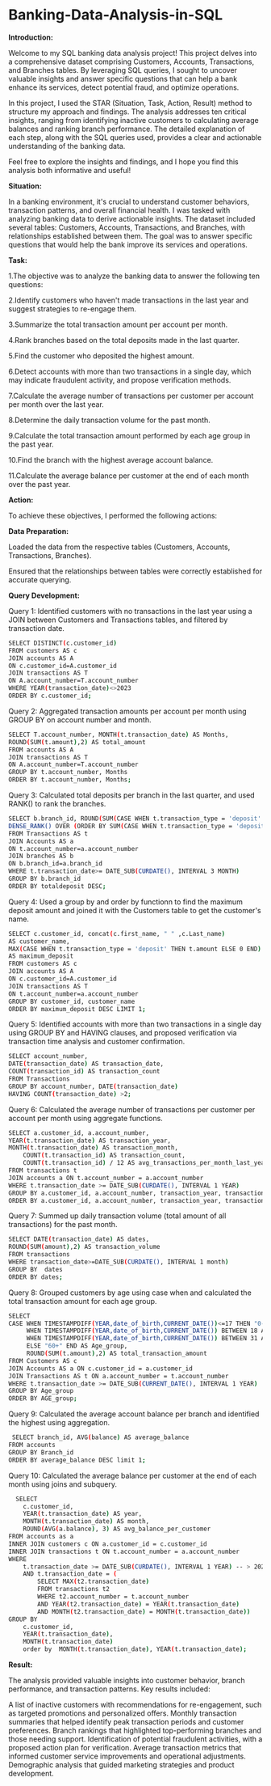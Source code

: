 # Banking-Data-Analysis-in-SQL
**Introduction:**

Welcome to my SQL banking data analysis project! This project delves into a comprehensive dataset comprising Customers, Accounts, Transactions, and Branches tables. By leveraging SQL queries, I sought to uncover valuable insights and answer specific questions that can help a bank enhance its services, detect potential fraud, and optimize operations.

In this project, I used the STAR (Situation, Task, Action, Result) method to structure my approach and findings. The analysis addresses ten critical insights, ranging from identifying inactive customers to calculating average balances and ranking branch performance. The detailed explanation of each step, along with the SQL queries used, provides a clear and actionable understanding of the banking data.

Feel free to explore the insights and findings, and I hope you find this analysis both informative and useful!


**Situation:**

In a banking environment, it's crucial to understand customer behaviors, transaction patterns, and overall financial health. I was tasked with analyzing banking data to derive actionable insights. The dataset included several tables: Customers, Accounts, Transactions, and Branches, with relationships established between them. The goal was to answer specific questions that would help the bank improve its services and operations.

**Task:**

1.The objective was to analyze the banking data to answer the following ten questions:

2.Identify customers who haven't made transactions in the last year and suggest strategies to re-engage them.

3.Summarize the total transaction amount per account per month.

4.Rank branches based on the total deposits made in the last quarter.

5.Find the customer who deposited the highest amount.

6.Detect accounts with more than two transactions in a single day, which may indicate fraudulent activity, and propose verification methods.

7.Calculate the average number of transactions per customer per account per month over the last year.

8.Determine the daily transaction volume for the past month.

9.Calculate the total transaction amount performed by each age group in the past year.

10.Find the branch with the highest average account balance.

11.Calculate the average balance per customer at the end of each month over the past year.


**Action:**

To achieve these objectives, I performed the following actions:



**Data Preparation:**

Loaded the data from the respective tables (Customers, Accounts, Transactions, Branches).

Ensured that the relationships between tables were correctly established for accurate querying.


**Query Development:**


Query 1: Identified customers with no transactions in the last year using a JOIN between Customers and Transactions tables, and filtered by transaction date.

```bash
SELECT DISTINCT(c.customer_id)  
FROM customers AS c 
JOIN accounts AS A
ON c.customer_id=A.customer_id
JOIN transactions AS T 
ON A.account_number=T.account_number
WHERE YEAR(transaction_date)<>2023
ORDER BY c.customer_id;
```

Query 2: Aggregated transaction amounts per account per month using GROUP BY on account number and month.

```bash
SELECT T.account_number, MONTH(t.transaction_date) AS Months,
ROUND(SUM(t.amount),2) AS total_amount
FROM accounts AS A
JOIN transactions AS T 
ON A.account_number=T.account_number
GROUP BY t.account_number, Months
ORDER BY t.account_number, Months;
```

Query 3: Calculated total deposits per branch in the last quarter, and used RANK() to rank the branches.

```bash
SELECT b.branch_id, ROUND(SUM(CASE WHEN t.transaction_type = 'deposit' THEN t.amount ELSE 0 END),2) AS totaldeposit,
DENSE_RANK() OVER (ORDER BY SUM(CASE WHEN t.transaction_type = 'deposit' THEN t.amount ELSE 0 END)DESC) AS branch_rank 
FROM Transactions AS t
JOIN Accounts AS a 
ON t.account_number=a.account_number
JOIN branches AS b
ON b.branch_id=a.branch_id 
WHERE t.transaction_date>= DATE_SUB(CURDATE(), INTERVAL 3 MONTH)
GROUP BY b.branch_id
ORDER BY totaldeposit DESC;
```

Query 4: Used a group by and order by functionn to find the maximum deposit amount and joined it with the Customers table to get the customer's name.

```bash
SELECT c.customer_id, concat(c.first_name, " " ,c.Last_name) 
AS customer_name, 
MAX(CASE WHEN t.transaction_type = 'deposit' THEN t.amount ELSE 0 END) 
AS maximum_deposit 
FROM customers AS c 
JOIN accounts AS A
ON c.customer_id=A.customer_id
JOIN transactions AS T 
ON t.account_number=a.account_number
GROUP BY customer_id, customer_name 
ORDER BY maximum_deposit DESC LIMIT 1;
```

Query 5: Identified accounts with more than two transactions in a single day using GROUP BY and HAVING clauses, and proposed verification via transaction time analysis and customer confirmation.

```bash
SELECT account_number, 
DATE(transaction_date) AS transaction_date, 
COUNT(transaction_id) AS transaction_count
FROM Transactions
GROUP BY account_number, DATE(transaction_date)
HAVING COUNT(transaction_date) >2;
```

Query 6: Calculated the average number of transactions per customer per account per month using aggregate functions.

```bash
SELECT a.customer_id, a.account_number, 
YEAR(t.transaction_date) AS transaction_year, 
MONTH(t.transaction_date) AS transaction_month,
    COUNT(t.transaction_id) AS transaction_count,
    COUNT(t.transaction_id) / 12 AS avg_transactions_per_month_last_year
FROM transactions t
JOIN accounts a ON t.account_number = a.account_number
WHERE t.transaction_date >= DATE_SUB(CURDATE(), INTERVAL 1 YEAR)
GROUP BY a.customer_id, a.account_number, transaction_year, transaction_month
ORDER BY a.customer_id, a.account_number, transaction_year, transaction_month;
```

Query 7: Summed up daily transaction volume (total amount of all transactions) for the past month.

```bash
SELECT DATE(transaction_date) AS dates, 
ROUND(SUM(amount),2) AS transaction_volume 
FROM transactions
WHERE transaction_date>=DATE_SUB(CURDATE(), INTERVAL 1 month) 
GROUP BY  dates
ORDER BY dates;
```

Query 8: Grouped customers by age using case when and calculated the total transaction amount for each age group.

```bash
SELECT 
CASE WHEN TIMESTAMPDIFF(YEAR,date_of_birth,CURRENT_DATE())<=17 THEN "0-17" 
	 WHEN TIMESTAMPDIFF(YEAR,date_of_birth,CURRENT_DATE()) BETWEEN 18 AND 30 THEN "18-30"
     WHEN TIMESTAMPDIFF(YEAR,date_of_birth,CURRENT_DATE()) BETWEEN 31 AND 60 THEN "31-60"
     ELSE "60+" END AS Age_group,
     ROUND(SUM(t.amount),2) AS total_transaction_amount
FROM Customers AS c
JOIN Accounts AS a ON c.customer_id = a.customer_id
JOIN Transactions AS t ON a.account_number = t.account_number
WHERE t.transaction_date >= DATE_SUB(CURRENT_DATE(), INTERVAL 1 YEAR)
GROUP BY Age_group
ORDER BY AGE_group;
```

Query 9: Calculated the average account balance per branch and identified the highest using aggregation.

```bash
 SELECT branch_id, AVG(balance) AS average_balance
FROM accounts
GROUP BY Branch_id
ORDER BY average_balance DESC limit 1;
```

Query 10: Calculated the average balance per customer at the end of each month using joins and subquery.

```bash
  SELECT 
    c.customer_id, 
    YEAR(t.transaction_date) AS year, 
    MONTH(t.transaction_date) AS month,
    ROUND(AVG(a.balance), 3) AS avg_balance_per_customer
FROM accounts as a
INNER JOIN customers c ON a.customer_id = c.customer_id
INNER JOIN transactions t ON t.account_number = a.account_number
WHERE 
    t.transaction_date >= DATE_SUB(CURDATE(), INTERVAL 1 YEAR) -- > 2023-7-11
    AND t.transaction_date = (
        SELECT MAX(t2.transaction_date)
        FROM transactions t2
        WHERE t2.account_number = t.account_number
        AND YEAR(t2.transaction_date) = YEAR(t.transaction_date)
        AND MONTH(t2.transaction_date) = MONTH(t.transaction_date))
GROUP BY 
    c.customer_id, 
    YEAR(t.transaction_date), 
    MONTH(t.transaction_date)
    order by  MONTH(t.transaction_date), YEAR(t.transaction_date);
```

**Result:**

The analysis provided valuable insights into customer behavior, branch performance, and transaction patterns. Key results included:

A list of inactive customers with recommendations for re-engagement, such as targeted promotions and personalized offers.
Monthly transaction summaries that helped identify peak transaction periods and customer preferences.
Branch rankings that highlighted top-performing branches and those needing support.
Identification of potential fraudulent activities, with a proposed action plan for verification.
Average transaction metrics that informed customer service improvements and operational adjustments.
Demographic analysis that guided marketing strategies and product development.

















